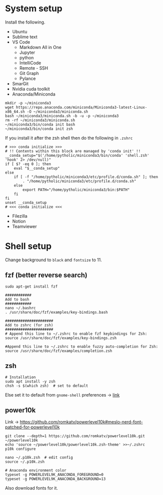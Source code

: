 # System setup

Install the following.
* Ubuntu
* Sublime text
* VS Code
  * Markdown All in One
  * Jupyter
  * python
  * IntelliCode
  * Remote - SSH
  * Git Graph
  * Pylance
* SmarGit
* Nvidia cuda toolkit
* Anaconda/Miniconda

```shell
mkdir -p ~/miniconda3
wget https://repo.anaconda.com/miniconda/Miniconda3-latest-Linux-x86_64.sh -O ~/miniconda3/miniconda.sh
bash ~/miniconda3/miniconda.sh -b -u -p ~/miniconda3
rm -rf ~/miniconda3/miniconda.sh
~/miniconda3/bin/conda init bash
~/miniconda3/bin/conda init zsh
```

If you install it after the zsh shell then do the following in `.zshrc`
```
# >>> conda initialize >>>
# !! Contents within this block are managed by 'conda init' !!
__conda_setup="$('/home/pytholic/miniconda3/bin/conda' 'shell.zsh' 'hook' 2> /dev/null)"
if [ $? -eq 0 ]; then
    eval "$__conda_setup"
else
    if [ -f "/home/pytholic/miniconda3/etc/profile.d/conda.sh" ]; then
        . "/home/pytholic/miniconda3/etc/profile.d/conda.sh"
    else
        export PATH="/home/pytholic/miniconda3/bin:$PATH"
    fi
fi
unset __conda_setup
# <<< conda initialize <<<
```

* Filezilla
* Notion
* Teamviewer

# Shell setup
Change background to `black` and `fontsize` to 11.

## fzf (better reverse search)
```shell
sudo apt-get install fzf

############
Add to bash
############
nano ~/.bashrc
. /usr/share/doc/fzf/examples/key-bindings.bash

######################
Add to zshrc (for zsh)
######################
# Append this line to ~/.zshrc to enable fzf keybindings for Zsh:
source /usr/share/doc/fzf/examples/key-bindings.zsh

#Append this line to ~/.zshrc to enable fuzzy auto-completion for Zsh:
source /usr/share/doc/fzf/examples/completion.zsh
```

## zsh
```shell
# Installation
sudo apt install -y zsh
chsh -s $(which zsh)  # set to default
```
Else set it to default from `gnome-shell` preferences -> [link](https://askubuntu.com/questions/342299/zsh-is-not-launched-while-opening-a-new-terminal-with-gnome-terminal)

## power10k
Link -> https://github.com/romkatv/powerlevel10k#meslo-nerd-font-patched-for-powerlevel10k

```shell
git clone --depth=1 https://github.com/romkatv/powerlevel10k.git ~/powerlevel10k
echo 'source ~/powerlevel10k/powerlevel10k.zsh-theme' >>~/.zshrc
p10k configure

nano ~/.p10k.zsh  # edit config
source ~/.p10k.zsh

# Anaconda environment color
typeset -g POWERLEVEL9K_ANACONDA_FOREGROUND=0
typeset -g POWERLEVEL9K_ANACONDA_BACKGROUND=13
```

Also download fonts for it.


